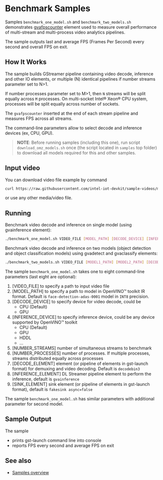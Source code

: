 # Benchmark Samples

Samples `benchmark_one_model.sh` and `benchmark_two_models.sh` demonstrates [gvafpscounter](../../../docs/source/elements/gvafpscounter.md) element used to measure overall performance of multi-stream and multi-process video analytics pipelines.

The sample outputs last and average FPS (Frames Per Second) every second and overall FPS on exit.

## How It Works
The sample builds GStreamer pipeline containing video decode, inference and other IO elements, or multiple (N) identical pipelines if number streams parameter set to N>1.

If number processes parameter set to M>1, then `N` streams will be split equally across `M` processes. On multi-socket Intel® Xeon® CPU system, processes will be split equally across number of sockets.

The `gvafpscounter` inserted at the end of each stream pipeline and measures FPS across all streams.

The command-line parameters allow to select decode and inference devices (ex, CPU, GPU).

> **NOTE**: Before running samples (including this one), run script `download_omz_models.sh` once (the script located in `samples` top folder) to download all models required for this and other samples.

## Input video

You can download video file example by command
```sh
curl https://raw.githubusercontent.com/intel-iot-devkit/sample-videos/master/head-pose-face-detection-female-and-male.mp4 --output /path/to/your/video/head-pose-face-detection-female-and-male.mp4
```
or use any other media/video file.

## Running

Benchmark video decode and inference on single model (using gvainference element):
```sh
./benchmark_one_model.sh VIDEO_FILE [MODEL_PATH] [DECODE_DEVICE] [INFERENCE_DEVICE] [NUMBER_STREAMS] [NUMBER_PROCESSES] [DECODE_ELEMENT] [INFERENCE_ELEMENT] [SINK_ELEMENT]
```

Benchmark video decode and inference on two models (object detection and object classification models) using gvadetect and gvaclassify elements:
```sh
./benchmark_two_models.sh VIDEO_FILE [MODEL1_PATH] [MODEL2_PATH] [DECODE_DEVICE] [INFERENCE_DEVICE] [NUMBER_STREAMS] [NUMBER_PROCESSES] [DECODE_ELEMENT] [INFERENCE1_ELEMENT] [INFERENCE2_ELEMENT] [SINK_ELEMENT]
```

The sample `benchmark_one_model.sh` takes one to eight command-line parameters (last eight are optional):
1. [VIDEO_FILE] to specify a path to input video file
2. [MODEL_PATH] to specify a path to model in OpenVINO™ toolkit IR format. Default is `face-detection-adas-0001` model in `INT8` precision.
3. [DECODE_DEVICE] to specify device for video decode, could be
    * CPU (Default)
    * GPU
4. [INFERENCE_DEVICE] to specify inference device, could be any device supported by OpenVINO™ toolkit
    * CPU (Default)
    * GPU
    * HDDL
    * ...
5. [NUMBER_STREAMS] number of simultaneous streams to benchmark
6. [NUMBER_PROCESSES] number of processes. If multiple processes, streams distributed equally across processes
7. [DECODE_ELEMENT] element (or pipeline of elements in gst-launch format) for demuxing and video decoding. Default is `decodebin3`
8. [INFERENCE_ELEMENT] DL Streamer pipeline element to perform the inference, default is `gvainference`
9. [SINK_ELEMENT] sink element (or pipeline of elements in gst-launch format), default is `fakesink async=false`

The sample `benchmark_one_model.sh` has similar parameters with additional parameter for second model.

## Sample Output

The sample
* prints gst-launch command line into console
* reports FPS every second and average FPS on exit

## See also
* [Samples overview](../README.md)
